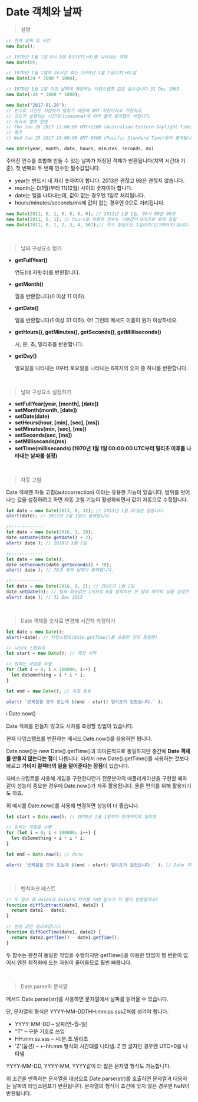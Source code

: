 Date 객체와 날짜
=============

> 설명

```javascript
// 현재 날짜 및 시간
new Date();

// 1970년 1월 1일 0시 0분 0초(UTC+0)를 나타내는 객체
new Date(0);

// 1970년 1월 1일의 24시간 후는 1970년 1월 2일(UTC+0)임
new Date(24 * 3600 * 1000);

// 1970년 1월 1일 이전 날짜에 해당하는 타임스탬프 값은 음수입니다 31 Dec 1969 
new Date(-24 * 3600 * 1000);

new Date("2017-01-26");
// 인수로 시간은 지정하지 않았기 때문에 GMT 자정이라고 가정하고
// 코드가 실행되는 시간대(timezone)에 따라 출력 문자열이 바뀝니다.
// 따라서 얼럿 창엔
// Thu Jan 26 2017 11:00:00 GMT+1100 (Australian Eastern Daylight Time)
// 혹은
// Wed Jan 25 2017 16:00:00 GMT-0800 (Pacific Standard Time)등이 출력됩니다.
```

```javascript
new Date(year, month, date, hours, minutes, seconds, ms)
```
주어진 인수를 조합해 만들 수 있는 날짜가 저장된 객체가 반환됩니다(지역 시간대 기준). 첫 번째와 두 번째 인수만 필수값입니다.

* year는 반드시 네 자리 숫자여야 합니다. 2013은 괜찮고 98은 괜찮지 않습니다.
* month는 0(1월)부터 11(12월) 사이의 숫자여야 합니다.
* date는 일을 나타내는데, 값이 없는 경우엔 1일로 처리됩니다.
* hours/minutes/seconds/ms에 값이 없는 경우엔 0으로 처리됩니다.

```javascript
new Date(2011, 0, 1, 0, 0, 0, 0); // 2011년 1월 1일, 00시 00분 00초
new Date(2011, 0, 1); // hours를 비롯한 인수는 기본값이 0이므로 위와 동일
new Date(2011, 0, 1, 2, 3, 4, 567);// 최소 정밀도는 1밀리초(1/1000초)입니다.  2011년 1월 1일, 02시 03분 04.567초
```

<br>

> 날짜 구성요소 얻기

* **getFullYear()**

    연도(네 자릿수)를 반환합니다.
* **getMonth()**

    월을 반환합니다(0 이상 11 이하).
* **getDate()**

    일을 반환합니다(1 이상 31 이하). 어! 그런데 메서드 이름이 뭔가 이상하네요.
* **getHours(), getMinutes(), getSeconds(), getMilliseconds()**

    시, 분, 초, 밀리초를 반환합니다.
* **getDay()**

    일요일을 나타내는 0부터 토요일을 나타내는 6까지의 숫자 중 하나를 반환합니다. 

<br>

> 날짜 구성요소 설정하기


* **setFullYear(year, [month], [date])**
* **setMonth(month, [date])**
* **setDate(date)**
* **setHours(hour, [min], [sec], [ms])**
* **setMinutes(min, [sec], [ms])**
* **setSeconds(sec, [ms])**
* **setMilliseconds(ms)**
* **setTime(milliseconds) (1970년 1월 1일 00:00:00 UTC부터 밀리초 이후를 나타내는 날짜를 설정)**

<br>

> 자동 고침

Date 객체엔 자동 고침(autocorrection) 이라는 유용한 기능이 있습니다. 범위를 벗어나는 값을 설정하려고 하면 자동 고침 기능이 활성화되면서 값이 자동으로 수정됩니다.

```javascript
let date = new Date(2013, 0, 32); // 2013년 1월 32일은 없습니다.
alert(date); // 2013년 2월 1일이 출력됩니다.

//------------
let date = new Date(2016, 1, 28);
date.setDate(date.getDate() + 2);
alert( date ); // 2016년 3월 1일

//------------
let date = new Date();
date.setSeconds(date.getSeconds() + 70);
alert( date ); // 70초 후의 날짜가 출력됩니다.

//------------
let date = new Date(2016, 0, 2); // 2016년 1월 2일
date.setDate(0); // 일의 최솟값은 1이므로 0을 입력하면 전 달의 마지막 날을 설정한 것과 같은 효과를 봅니다.
alert( date ); // 31 Dec 2015
```

<br>

> Date 객체를 숫자로 변경해 시간차 측정하기

```javascript
let date = new Date();
alert(+date); // 타임스탬프(date.getTime()를 호출한 것과 동일함)
```


```javascript
// 나만의 스톱워치
let start = new Date(); // 측정 시작

// 원하는 작업을 수행
for (let i = 0; i < 100000; i++) {
  let doSomething = i * i * i;
}

let end = new Date(); // 측정 종료

alert( `반복문을 모두 도는데 ${end - start} 밀리초가 걸렸습니다.` );
```
ℹ️ Date.now()

Date 객체를 만들지 않고도 시차를 측정할 방법이 있습니다.

현재 타임스탬프를 반환하는 메서드 Date.now()를 응용하면 됩니다.

Date.now()는 new Date().getTime()과 의미론적으로 동일하지만 중간에 **Date 객체를 만들지 않는다는 점**이 다릅니다. 따라서 new Date().getTime()를 사용하는 것보다 빠르고 **가비지 컬렉터의 일을 덜어준다는 장점**이 있습니다.

자바스크립트를 사용해 게임을 구현한다던가 전문분야의 애플리케이션을 구현할 때와 같이 성능이 중요한 경우에 Date.now()가 자주 활용됩니다. 물론 편의를 위해 활용되기도 하죠.

위 예시를 Date.now()를 사용해 변경하면 성능이 더 좋습니다.
```javascript
let start = Date.now(); // 1970년 1월 1일부터 현재까지의 밀리초

// 원하는 작업을 수행
for (let i = 0; i < 100000; i++) {
  let doSomething = i * i * i;
}

let end = Date.now(); // done

alert( `반복문을 모두 도는데 ${end - start} 밀리초가 걸렸습니다.` ); // Date 객체가 아닌 숫자끼리 차감함
```

<br>

> 벤치마크 테스트

```javascript
// 두 함수 중 date1과 date2의 차이를 어떤 함수가 더 빨리 반환할까요?
function diffSubtract(date1, date2) {
  return date2 - date1;
}

// 반환 값은 밀리초입니다.
function diffGetTime(date1, date2) {
  return date2.getTime() - date1.getTime();
}
```
두 함수는 완전히 동일한 작업을 수행하지만
getTime()을 이용한 방법이 형 변환이 없어서 엔진 최적화에 드는 자원이 줄어들므로 훨씬 빠릅니다.

<br>

> Date.parse와 문자열

메서드 Date.parse(str)를 사용하면 문자열에서 날짜를 읽어올 수 있습니다.

단, 문자열의 형식은 YYYY-MM-DDTHH:mm:ss.sssZ처럼 생겨야 합니다.

* YYYY-MM-DD – 날짜(연-월-일)
* "T" – 구분 기호로 쓰임
* HH:mm:ss.sss – 시:분:초.밀리초
* 'Z'(옵션) – +-hh:mm 형식의 시간대를 나타냄. Z 한 글자인 경우엔 UTC+0을 나타냄

YYYY-MM-DD, YYYY-MM, YYYY같이 더 짧은 문자열 형식도 가능합니다.

위 조건을 만족하는 문자열을 대상으로 Date.parse(str)를 호출하면 문자열과 대응하는 날짜의 타임스탬프가 반환됩니다. 문자열의 형식이 조건에 맞지 않은 경우엔 NaN이 반환됩니다.

